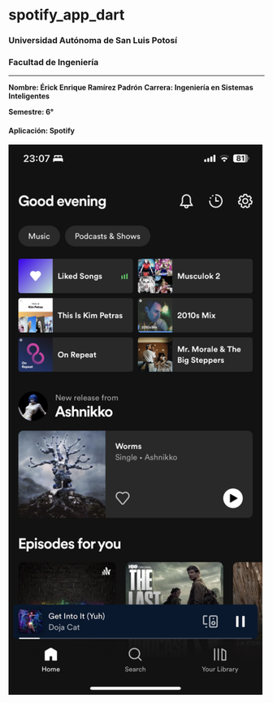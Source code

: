 # spotify_app_dart

### Universidad Autónoma de San Luis Potosí
### Facultad de Ingeniería
---
**Nombre: Érick Enrique Ramírez Padrón**
**Carrera: Ingeniería en Sistemas Inteligentes**

**Semestre: 6°**


#### Aplicación: Spotify
<img src="images/spotifyBase.jpeg" width="500">
